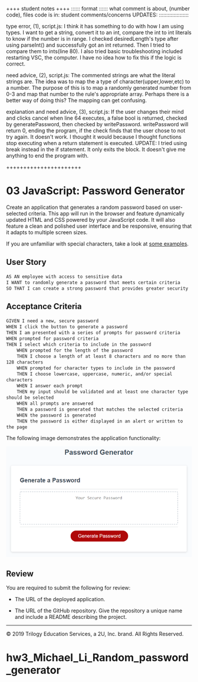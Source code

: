 ++++ student notes ++++
:::::: format ::::::
what comment is about, (number code), files code is in: student comments/concerns
UPDATES:
::::::::::::::::::::

type error, (1), script.js: I think it has something to do with how I am using types. I want to get a string, convert it to an int, compare the int to int literals to know if the number is in range. I checked desiredLength's type after using parseInt() and successfully got an int returned. Then I tried to compare them to ints(line 80). I also tried basic troubleshooting included restarting VSC, the computer. I have no idea how to fix this if the logic is correct.

need advice, (2), script.js: The commented strings are what the literal strings are. The idea was to map the a type of character(upper,lower,etc) to a number. The purpose of this is to map a randomly generated number from 0-3 and map that number to the rule's appropriate array. Perhaps there is a better way of doing this? The mapping can get confusing.

explanation and need advice, (3), script.js: If the user changes their mind and clicks cancel when line 64 executes, a false bool is returned, checked by generatePassword, then checked by writePassword. writePassword will return 0, ending the program, if the check finds that the user chose to not try again. It doesn't work. I thought it would because I thought functions stop executing when a return statement is executed.
UPDATE: I tried using break instead in the if statement. It only exits the block. It doesn't give me anything to end the program with. 



++++++++++++++++++++++


# 03 JavaScript: Password Generator

Create an application that generates a random password based on user-selected criteria. This app will run in the browser and feature dynamically updated HTML and CSS powered by your JavaScript code. It will also feature a clean and polished user interface and be responsive, ensuring that it adapts to multiple screen sizes.

If you are unfamiliar with special characters, take a look at [some examples](https://www.owasp.org/index.php/Password_special_characters).

## User Story

```
AS AN employee with access to sensitive data
I WANT to randomly generate a password that meets certain criteria
SO THAT I can create a strong password that provides greater security
```

## Acceptance Criteria

```
GIVEN I need a new, secure password
WHEN I click the button to generate a password
THEN I am presented with a series of prompts for password criteria
WHEN prompted for password criteria
THEN I select which criteria to include in the password
    WHEN prompted for the length of the password
    THEN I choose a length of at least 8 characters and no more than 128 characters
    WHEN prompted for character types to include in the password
    THEN I choose lowercase, uppercase, numeric, and/or special characters
    WHEN I answer each prompt
    THEN my input should be validated and at least one character type should be selected
    WHEN all prompts are answered
    THEN a password is generated that matches the selected criteria
    WHEN the password is generated
    THEN the password is either displayed in an alert or written to the page
```

The following image demonstrates the application functionality:

![password generator demo](./Assets/03-javascript-homework-demo.png)

## Review

You are required to submit the following for review:

* The URL of the deployed application.

* The URL of the GitHub repository. Give the repository a unique name and include a README describing the project.

- - -
© 2019 Trilogy Education Services, a 2U, Inc. brand. All Rights Reserved.
# hw3_Michael_Li_Random_password_generator
